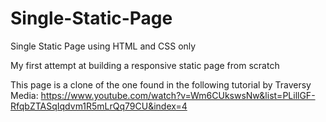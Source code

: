 # Single-Static-Page

Single Static Page using HTML and CSS only

My first attempt at building a responsive static page from scratch

This page is a clone of the one found in the following tutorial by Traversy Media: 
https://www.youtube.com/watch?v=Wm6CUkswsNw&list=PLillGF-RfqbZTASqIqdvm1R5mLrQq79CU&index=4

